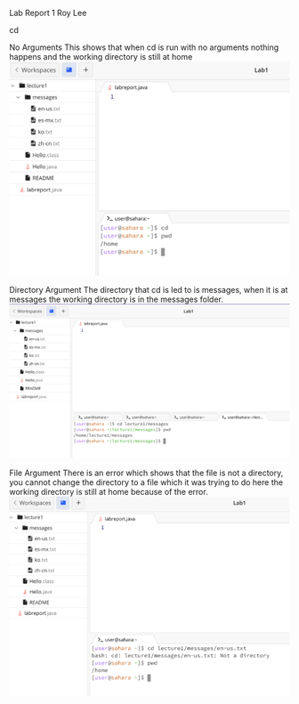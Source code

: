 Lab Report 1 Roy Lee



cd

No Arguments
This shows that when cd is run with no arguments nothing happens and the working directory is still at home
![Image](cd1.png)

Directory Argument
The directory that cd is led to is messages, when it is at messages the working directory is in the messages folder.
![Image](cd2.png)

File Argument
There is an error which shows that the file is not a directory, you cannot change the directory to a file which it was trying to do here the working directory is still at home because of the error.
![Image](cd3.png)
